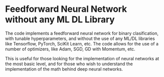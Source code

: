# Feedforward Neural Network without any ML DL Library

The code implements a feedforward neural network for binary clasification, with tunable hyperparameters, and without the use of any ML/DL libraries like Tensorflow, PyTorch, SciKit Learn, etc. The code allows for the use of a number of optimizers, like Adam, SGD, GD with Momentum, etc.

This is useful for those looking for the implementation of neural networks at the most basic level, and for those who wish to understand the implementation of the math behind deep neural networks.
